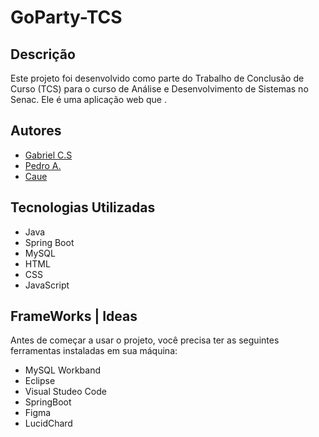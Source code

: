 # GoParty-TCS

## Descrição
Este projeto foi desenvolvido como parte do Trabalho de Conclusão de Curso (TCS) para o curso de Análise e Desenvolvimento de Sistemas no Senac. Ele é uma aplicação web que .

## Autores
- [Gabriel C.S](mailto:email1@example.com)
- [Pedro A.](mailto:email2@example.com)
- [Caue ](mailto:email3@example.com)

## Tecnologias Utilizadas
- Java
- Spring Boot
- MySQL
- HTML
- CSS
- JavaScript

## FrameWorks | Ideas
Antes de começar a usar o projeto, você precisa ter as seguintes ferramentas instaladas em sua máquina:
- MySQL Workband
- Eclipse
- Visual Studeo Code
- SpringBoot
- Figma 
- LucidChard


